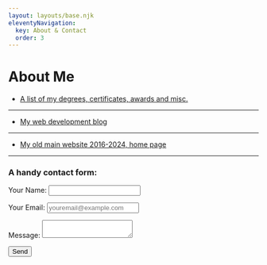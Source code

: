 ```yaml
---
layout: layouts/base.njk
eleventyNavigation:
  key: About & Contact
  order: 3
---
```

# About Me

* [A list of my degrees, certificates, awards and misc.](/blog/awards-certifications-misc/)
---
* [My web development blog](https://morganwebdev.org)
---
* [My old main website 2016-2024, home page](https://morganwebdev-phone.netlify.app/)
---

<h3> A handy contact form: </h3>

<form name="contact" method="POST" data-netlify="true">
  <p>
    <label>Your Name: <input type="text" name="name" /></label>
  </p>
  <p>
    <label>Your Email: <input type="email" name="email" required placeholder="youremail@example.com" /></label>
  </p>
  <p>
    <label>Message: <textarea name="message" required></textarea></label>
  </p>
  <p>
    <button type="submit">Send</button>
  </p>
</form>